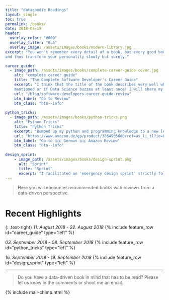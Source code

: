 ```yaml
---
title: "datagoodie Readings"
layout: single
toc: true
permalink: /books/
date: 2018-08-19
header: 
  overlay_color: "#000"
  overlay_filter: "0.5"
  overlay_image: /assets/images/books/modern-library.jpg
excerpt: "You won't remember every detail of a book, but every good book will engrain something useful in your thinking 
and thus transform your personality slowly but surely."

career_guide:
  - image_path: /assets/images/books/complete-career-guide-cover.jpg
    alt: "complete career guide"
    title: "The Complete Software Developer's Career Guide"
    excerpt: "I think that the title of the book describes very well what is inside. Let's see if Data Engineers are
    mentioned or if Data Science buzzes at least once! I will share my biggest takeaways from this book in a few weeks."
    url: "/blog/software-developers-career-guide-review"
    btn_label: "Go to Review"
    btn_class: "btn--info"
    
python_tricks:
  - image_path: /assets/images/books/python-tricks.png
    alt: "Python Tricks"
    title: "Python Tricks"
    excerpt: "Bumped up my python and programming knowledge to a new level! And inspired me to create <a href='https://datagoodie.com/blog/2018-09-15-python-big-data-tricks/' target='_blank' >Python Big Data Tricks section</a>"
    url: "https://www.amazon.de/gp/product/3864905680/ref=as_li_tl?ie=UTF8&camp=1638&creative=6742&creativeASIN=3864905680&linkCode=as2&tag=datagoodie-21&linkId=917cebd31c16f2b8b89644d69d4a024a"
    btn_label: "Go to 🇩🇪 German 🇩🇪 Amazon Review"
    btn_class: "btn--info"
      
design_sprint:
    - image_path: /assets/images/books/design-sprint.png
      alt: "Sprint"
      title: "Sprint"
      excerpt: "I facilitated an 'emergency design sprint' strictly following Google's approach and reading their book in a ... well in a hardcore sprint fashion ... killing the book in roughly 3.5 days while facilitating the sprint. Great experience!"
---
```


> Here you will encounter recommended books with reviews from a data-driven perspective.

# Recent Highlights
{: .text-right}
*11. August 2018 - 22. August 2018*
{% include feature_row id="career_guide" type="left" %}

*03. September 2018 - 08. September 2018*
{% include feature_row id="python_tricks" type="left" %}

*16. September 2018 - 19. September 2018*
{% include feature_row id="design_sprint" type="left" %}

___ 

> Do you have a data-driven book in mind that has to be read? Please let us know in the comments or shoot me an email.

{% include mail-chimp.html %}